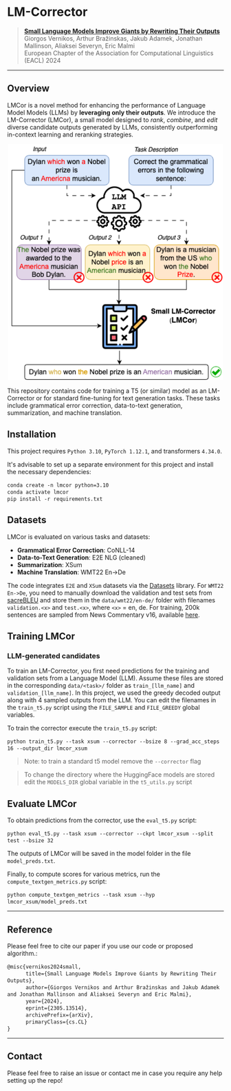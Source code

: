 # LM-Corrector

> [**Small Language Models Improve Giants by Rewriting Their Outputs**](https://arxiv.org/abs/2305.13514v2)  
> Giorgos Vernikos, Arthur Bražinskas, Jakub Adamek, Jonathan Mallinson, Aliaksei Severyn, Eric Malmi  
> European Chapter of the Association for Computational Linguistics (EACL) 2024

---
## Overview
LMCor is a novel method for enhancing the performance of Language Model Models (LLMs) by **leveraging only their outputs**. We introduce the LM-Corrector (LMCor), a small model designed to *rank*, *combine*, and *edit* diverse candidate outputs generated by LLMs, consistently outperforming in-context learning and reranking strategies.

<p align="center">
  <img src="lmcor-fig.png" width="500">
</p>


This repository contains code for training a T5 (or similar) model as an LM-Corrector or for standard fine-tuning for text generation tasks. These tasks include grammatical error correction, data-to-text generation, summarization, and machine translation.

## Installation

This project requires `Python 3.10`, `PyTorch 1.12.1`, and transformers `4.34.0`.

It's advisable to set up a separate environment for this project and install the necessary dependencies:

```
conda create -n lmcor python=3.10
conda activate lmcor
pip install -r requirements.txt
```

## Datasets
LMCor is evaluated on various tasks and datasets:

* **Grammatical Error Correction**: CoNLL-14
* **Data-to-Text Generation**: E2E NLG (cleaned)
* **Summarization**: XSum
* **Machine Translation**: WMT22 En->De

The code integrates `E2E` and `XSum` datasets via the [Datasets](https://github.com/huggingface/datasets) library. For `WMT22 En->De`, you need to manually download the validation and test sets from [sacreBLEU](https://github.com/mjpost/sacrebleu) and store them in the `data/wmt22/en-de/` folder with filenames `validation.<x>` and `test.<x>`, where `<x>` = en, de. For training, 200k sentences are sampled from News Commentary v16, available [here](https://www.statmt.org/wmt22/translation-task.html).

## Training LMCor

### LLM-generated candidates

To train an LM-Corrector, you first need predictions for the training and validation sets from a Language Model (LLM). Assume these files are stored in the corresponding `data/<task>/` folder as `train_[llm_name]` and `validation_[llm_name]`. In this project, we used the greedy decoded output along with 4 sampled outputs from the LLM. You can edit the filenames in the `train_t5.py` script using the `FILE_SAMPLE` and `FILE_GREEDY` global variables.

To train the corrector execute the `train_t5.py` script:

```
python train_t5.py --task xsum --corrector --bsize 8 --grad_acc_steps 16 --output_dir lmcor_xsum
```
> Note: to train a standard t5 model remove the `--corrector` flag

> To change the directory where the HuggingFace models are stored edit the `MODELS_DIR` global variable in the `t5_utils.py` script

## Evaluate LMCor

To obtain predictions from the corrector, use the `eval_t5.py` script:

```
python eval_t5.py --task xsum --corrector --ckpt lmcor_xsum --split test --bsize 32 
```
The outputs of LMCor will be saved in the model folder in the file `model_preds.txt`.

Finally, to compute scores for various metrics, run the `compute_textgen_metrics.py` script:

```
python compute_textgen_metrics --task xsum --hyp lmcor_xsum/model_preds.txt
```

---
## Reference
Please feel free to cite our paper if you use our code or proposed algorithm.:
```
@misc{vernikos2024small,
      title={Small Language Models Improve Giants by Rewriting Their Outputs}, 
      author={Giorgos Vernikos and Arthur Bražinskas and Jakub Adamek and Jonathan Mallinson and Aliaksei Severyn and Eric Malmi},
      year={2024},
      eprint={2305.13514},
      archivePrefix={arXiv},
      primaryClass={cs.CL}
}
```

---
## Contact
Please feel free to raise an issue or contact me in case you require any help setting up the repo!

